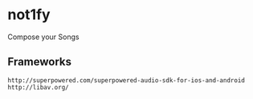 # not1fy
Compose your Songs


## Frameworks
    http://superpowered.com/superpowered-audio-sdk-for-ios-and-android
    http://libav.org/
    
